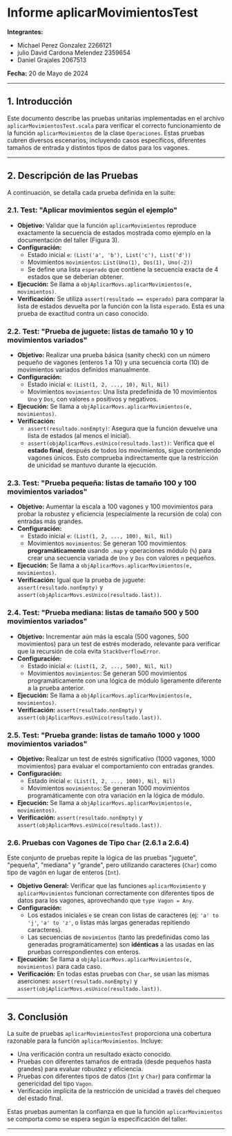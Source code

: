 # Informe aplicarMovimientosTest

**Integrantes:**
- Michael Perez Gonzalez 2266121
- julio David Cardona Melendez 2359654
- Daniel Grajales 2067513

**Fecha:** 20 de Mayo de 2024

---

## 1. Introducción

Este documento describe las pruebas unitarias implementadas en el archivo `aplicarMovimientosTest.scala` para verificar el correcto funcionamiento de la función `aplicarMovimientos` de la clase `Operaciones`. Estas pruebas cubren diversos escenarios, incluyendo casos específicos, diferentes tamaños de entrada y distintos tipos de datos para los vagones.

---

## 2. Descripción de las Pruebas

A continuación, se detalla cada prueba definida en la suite:

### 2.1. Test: "Aplicar movimientos según el ejemplo"

*   **Objetivo:** Validar que la función `aplicarMovimientos` reproduce exactamente la secuencia de estados mostrada como ejemplo en la documentación del taller (Figura 3).
*   **Configuración:**
    *   Estado inicial `e`: `(List('a', 'b'), List('c'), List('d'))`
    *   Movimientos `movimientos`: `List(Uno(1), Dos(1), Uno(-2))`
    *   Se define una lista `esperado` que contiene la secuencia exacta de 4 estados que se deberían obtener.
*   **Ejecución:** Se llama a `objAplicarMovs.aplicarMovimientos(e, movimientos)`.
*   **Verificación:** Se utiliza `assert(resultado == esperado)` para comparar la lista de estados devuelta por la función con la lista `esperado`. Esta es una prueba de exactitud contra un caso conocido.

### 2.2. Test: "Prueba de juguete: listas de tamaño 10 y 10 movimientos variados"

*   **Objetivo:** Realizar una prueba básica (sanity check) con un número pequeño de vagones (enteros 1 a 10) y una secuencia corta (10) de movimientos variados definidos manualmente.
*   **Configuración:**
    *   Estado inicial `e`: `(List(1, 2, ..., 10), Nil, Nil)`
    *   Movimientos `movimientos`: Una lista predefinida de 10 movimientos `Uno` y `Dos`, con valores `n` positivos y negativos.
*   **Ejecución:** Se llama a `objAplicarMovs.aplicarMovimientos(e, movimientos)`.
*   **Verificación:**
    *   `assert(resultado.nonEmpty)`: Asegura que la función devuelve una lista de estados (al menos el inicial).
    *   `assert(objAplicarMovs.esUnico(resultado.last))`: Verifica que el **estado final**, después de todos los movimientos, sigue conteniendo vagones únicos. Esto comprueba indirectamente que la restricción de unicidad se mantuvo durante la ejecución.

### 2.3. Test: "Prueba pequeña: listas de tamaño 100 y 100 movimientos variados"

*   **Objetivo:** Aumentar la escala a 100 vagones y 100 movimientos para probar la robustez y eficiencia (especialmente la recursión de cola) con entradas más grandes.
*   **Configuración:**
    *   Estado inicial `e`: `(List(1, 2, ..., 100), Nil, Nil)`
    *   Movimientos `movimientos`: Se generan 100 movimientos **programáticamente** usando `.map` y operaciones módulo (`%`) para crear una secuencia variada de `Uno` y `Dos` con valores `n` pequeños.
*   **Ejecución:** Se llama a `objAplicarMovs.aplicarMovimientos(e, movimientos)`.
*   **Verificación:** Igual que la prueba de juguete: `assert(resultado.nonEmpty)` y `assert(objAplicarMovs.esUnico(resultado.last))`.

### 2.4. Test: "Prueba mediana: listas de tamaño 500 y 500 movimientos variados"

*   **Objetivo:** Incrementar aún más la escala (500 vagones, 500 movimientos) para un test de estrés moderado, relevante para verificar que la recursión de cola evita `StackOverflowError`.
*   **Configuración:**
    *   Estado inicial `e`: `(List(1, 2, ..., 500), Nil, Nil)`
    *   Movimientos `movimientos`: Se generan 500 movimientos programáticamente con una lógica de módulo ligeramente diferente a la prueba anterior.
*   **Ejecución:** Se llama a `objAplicarMovs.aplicarMovimientos(e, movimientos)`.
*   **Verificación:** `assert(resultado.nonEmpty)` y `assert(objAplicarMovs.esUnico(resultado.last))`.

### 2.5. Test: "Prueba grande: listas de tamaño 1000 y 1000 movimientos variados"

*   **Objetivo:** Realizar un test de estrés significativo (1000 vagones, 1000 movimientos) para evaluar el comportamiento con entradas grandes.
*   **Configuración:**
    *   Estado inicial `e`: `(List(1, 2, ..., 1000), Nil, Nil)`
    *   Movimientos `movimientos`: Se generan 1000 movimientos programáticamente con otra variación en la lógica de módulo.
*   **Ejecución:** Se llama a `objAplicarMovs.aplicarMovimientos(e, movimientos)`.
*   **Verificación:** `assert(resultado.nonEmpty)` y `assert(objAplicarMovs.esUnico(resultado.last))`.

### 2.6. Pruebas con Vagones de Tipo `Char` (2.6.1 a 2.6.4)

Este conjunto de pruebas repite la lógica de las pruebas "juguete", "pequeña", "mediana" y "grande", pero utilizando caracteres (`Char`) como tipo de vagón en lugar de enteros (`Int`).

*   **Objetivo General:** Verificar que las funciones `aplicarMovimiento` y `aplicarMovimientos` funcionan correctamente con diferentes tipos de datos para los vagones, aprovechando que `type Vagon = Any`.
*   **Configuración:**
    *   Los estados iniciales `e` se crean con listas de caracteres (ej: `'a' to 'j'`, `'a' to 'z'`, o listas más largas generadas repitiendo caracteres).
    *   Las secuencias de `movimientos` (tanto las predefinidas como las generadas programáticamente) son **idénticas** a las usadas en las pruebas correspondientes con enteros.
*   **Ejecución:** Se llama a `objAplicarMovs.aplicarMovimientos(e, movimientos)` para cada caso.
*   **Verificación:** En todas estas pruebas con `Char`, se usan las mismas aserciones: `assert(resultado.nonEmpty)` y `assert(objAplicarMovs.esUnico(resultado.last))`.

---

## 3. Conclusión

La suite de pruebas `aplicarMovimientosTest` proporciona una cobertura razonable para la función `aplicarMovimientos`. Incluye:
*   Una verificación contra un resultado exacto conocido.
*   Pruebas con diferentes tamaños de entrada (desde pequeños hasta grandes) para evaluar robustez y eficiencia.
*   Pruebas con diferentes tipos de datos (`Int` y `Char`) para confirmar la genericidad del tipo `Vagon`.
*   Verificación implícita de la restricción de unicidad a través del chequeo del estado final.

Estas pruebas aumentan la confianza en que la función `aplicarMovimientos` se comporta como se espera según la especificación del taller.

---